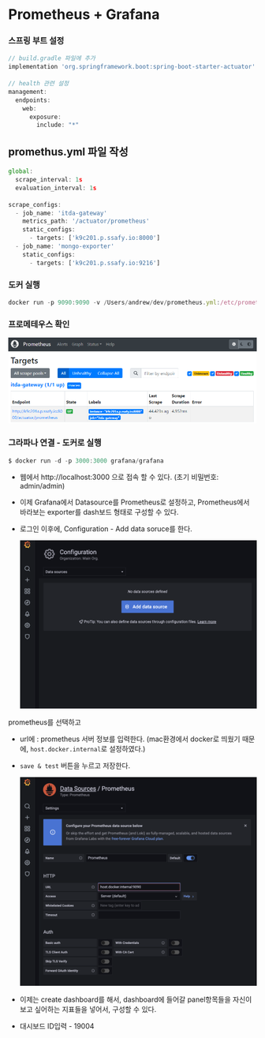 # Prometheus + Grafana

### 스프링 부트 설정

```jsx
// build.gradle 파일에 추가
implementation 'org.springframework.boot:spring-boot-starter-actuator' //actuator 추가

// health 관련 설정
management:
  endpoints:
    web:
      exposure:
        include: "*"
```

## promethus.yml 파일 작성

```jsx
global:
  scrape_interval: 1s
  evaluation_interval: 1s

scrape_configs:
  - job_name: 'itda-gateway'
    metrics_path: '/actuator/prometheus'
    static_configs:
      - targets: ['k9c201.p.ssafy.io:8000']
  - job_name: 'mongo-exporter'
    static_configs:
      - targets: ['k9c201.p.ssafy.io:9216']
```

### 도커 실행

```jsx
docker run -p 9090:9090 -v /Users/andrew/dev/prometheus.yml:/etc/prometheus/prometheus.yml prom/prometheus
```

### 프로메테우스 확인

![Untitled](Prometheus%20+%20Grafana%205a68958cbcc147f48d97520f80d31dfe/Untitled.png)

### 그라파나 연결 - 도커로 실행

```jsx
$ docker run -d -p 3000:3000 grafana/grafana
```

- 웹에서 http://localhost:3000 으로 접속 할 수 있다. (초기 비밀번호: admin/admin)
- 이제 Grafana에서 Datasource를 Prometheus로 설정하고, Prometheus에서 바라보는 exporter를 dash보드 형태로 구성할 수 있다.
- 로그인 이후에, Configuration - Add data soruce를 한다.
    
    ![130017249-de1ae4d6-bfed-4e6e-929a-74d91f30f2d8.png](Prometheus%20+%20Grafana%205a68958cbcc147f48d97520f80d31dfe/130017249-de1ae4d6-bfed-4e6e-929a-74d91f30f2d8.png)
    

prometheus를 선택하고

- url에 : prometheus 서버 정보를 입력한다. (mac환경에서 docker로 띄웠기 때문에, `host.docker.internal`로 설정하였다.)
- `save & test` 버튼을 누르고 저장한다.
    
    ![130017235-c631b789-9e2b-497e-8449-4c4ae8cf1543.png](Prometheus%20+%20Grafana%205a68958cbcc147f48d97520f80d31dfe/130017235-c631b789-9e2b-497e-8449-4c4ae8cf1543.png)
    
- 이제는 create dashboard를 해서, dashboard에 들어갈 panel항목들을 자신이 보고 싶어하는 지표들을 넣어서, 구성할 수 있다.
- 대시보드 ID입력 - 19004